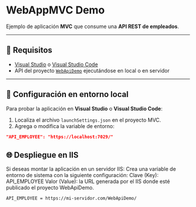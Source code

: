 # WebAppMVC Demo

Ejemplo de aplicación **MVC** que consume una **API REST de empleados**.

---

## 🚀 Requisitos
- [Visual Studio](https://visualstudio.microsoft.com/) o [Visual Studio Code](https://code.visualstudio.com/)  
- API del proyecto [`WebApiDemo`](https://github.com/Tipazo/WebApiDemo.git) ejecutándose en local o en servidor  

---

## 🔧 Configuración en entorno local
Para probar la aplicación en **Visual Studio** o **Visual Studio Code**:

1. Localiza el archivo `launchSettings.json` en el proyecto MVC.
2. Agrega o modifica la variable de entorno:

```json
"API_EMPLOYEE": "https://localhost:7029/"
```

## 🌐 Despliegue en IIS
Si deseas montar la aplicación en un servidor IIS:
Crea una variable de entorno de sistema con la siguiente configuración:
Clave (Key): API_EMPLOYEE
Valor (Value): la URL generada por el IIS donde esté publicado el proyecto WebApiDemo.

```API_EMPLOYEE = https://mi-servidor.com/WebApiDemo/ ```
